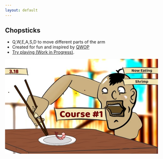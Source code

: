 ```yaml
---
layout: default
---
```


## Chopsticks

* Q,W,E,A,S,D to move different parts of the arm
* Created for fun and inspired by [QWOP](http://www.foddy.net/Athletics.html)
* [Try playing (Work in Progress)](./chopsticks.html).

![Ciaran Fontein](/assets/img/ChopsticksScreenShot.jpg)